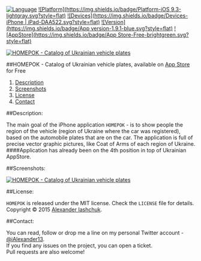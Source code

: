  [![Language](https://img.shields.io/badge/Swift-3.0-orange.svg?style=flat)](#)
 [![Platform](https://img.shields.io/badge/Platform-iOS 9.3-lightgray.svg?style=flat)](#)
 [![Devices](https://img.shields.io/badge/Devices-iPhone | iPad-DAA522.svg?style=flat)](#)
 [![Version](https://img.shields.io/badge/App version-1.9.1-blue.svg?style=flat)](#)
[![AppStore](https://img.shields.io/badge/App Store-Free-brightgreen.svg?style=flat)](https://ialexander.me/2e3Zxeh)

[![HOMEPOK - Catalog of Ukrainian vehicle plates](https://raw.githubusercontent.com/iAlexander/Homepok/master/Header.jpg)](https://ialexander.me/2e3Zxeh)

##HOMEPOK - Catalog of Ukrainian vehicle plates, available on <a href="https://ialexander.me/2e3Zxeh">App Store</a> for Free
1. [Description](#description)
2. [Screenshots](#screenshots)
3. [License](#license)
4. [Contact](#contact)

##<a name="description">Description:</a>

The main goal of the iPhone application ```HOMEPOK``` - is to show people the region of the vehicle (region of Ukraine where the car was registered), based on the automobile plates that are on the car. The application is full of precise vector graphic pictures, like Coat of Arms of each region of Ukraine.
####Application has already been on the 4th position in top of Ukrainian AppStore.

##<a name="screenshots">Screenshots:</a>

[![HOMEPOK - Catalog of Ukrainian vehicle plates](https://raw.githubusercontent.com/iAlexander/Homepok/master/Screenshots.jpg)](https://ialexander.me/2e3Zxeh)

##<a name="license">License:</a>

```HOMEPOK``` is released under the MIT license. Check the ```LICENSE``` file for details.  
Copyright © 2015 <a href="https://iashchuk.com">Alexander Iashchuk</a>.

##<a name="contact">Contact:</a>

You can read, follow or drop me a line on my personal Twitter account - [@iAlexander13](https://twitter.com/iAlexander13).  
If you find any issues on the project, you can open a ticket.  
Pull requests are also welcome!
